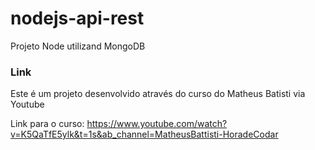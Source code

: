 # nodejs-api-rest

Projeto Node utilizand MongoDB

### Link

Este é um projeto desenvolvido através do curso do Matheus Batisti via Youtube

Link para o curso: https://www.youtube.com/watch?v=K5QaTfE5ylk&t=1s&ab_channel=MatheusBattisti-HoradeCodar
